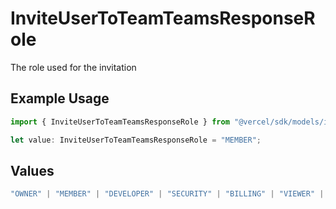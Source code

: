 # InviteUserToTeamTeamsResponseRole

The role used for the invitation

## Example Usage

```typescript
import { InviteUserToTeamTeamsResponseRole } from "@vercel/sdk/models/inviteusertoteamop.js";

let value: InviteUserToTeamTeamsResponseRole = "MEMBER";
```

## Values

```typescript
"OWNER" | "MEMBER" | "DEVELOPER" | "SECURITY" | "BILLING" | "VIEWER" | "VIEWER_FOR_PLUS" | "CONTRIBUTOR"
```